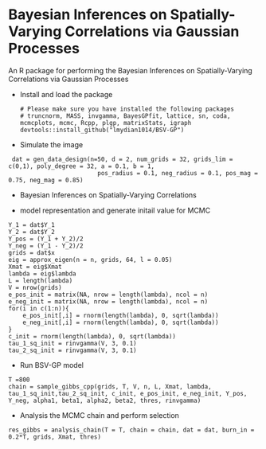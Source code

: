 # Bayesian Inferences on Spatially-Varying Correlations via Gaussian Processes
An R package for performing the Bayesian Inferences on Spatially-Varying Correlations via Gaussian Processes

- Install and load the package
  ```
  # Please make sure you have installed the following packages
  # truncnorm, MASS, invgamma, BayesGPfit, lattice, sn, coda, mcmcplots, mcmc, Rcpp, plgp, matrixStats, igraph
  devtools::install_github("lmydian1014/BSV-GP")
  ```
- Simulate the image
 ```
  dat = gen_data_design(n=50, d = 2, num_grids = 32, grids_lim = c(0,1), poly_degree = 32, a = 0.1, b = 1, 
                          pos_radius = 0.1, neg_radius = 0.1, pos_mag = 0.75, neg_mag = 0.85)
 ```
- Bayesian Inferences on Spatially-Varying Correlations

- model representation and generate initail value for MCMC
```
Y_1 = dat$Y_1
Y_2 = dat$Y_2 
Y_pos = (Y_1 + Y_2)/2
Y_neg = (Y_1 - Y_2)/2
grids = dat$x
eig = approx_eigen(n = n, grids, 64, l = 0.05)
Xmat = eig$Xmat
lambda = eig$lambda
L = length(lambda)
V = nrow(grids)
e_pos_init = matrix(NA, nrow = length(lambda), ncol = n) 
e_neg_init = matrix(NA, nrow = length(lambda), ncol = n) 
for(i in c(1:n)){
    e_pos_init[,i] = rnorm(length(lambda), 0, sqrt(lambda))
    e_neg_init[,i] = rnorm(length(lambda), 0, sqrt(lambda))
}
c_init = rnorm(length(lambda), 0, sqrt(lambda))
tau_1_sq_init = rinvgamma(V, 3, 0.1)
tau_2_sq_init = rinvgamma(V, 3, 0.1)
```
- Run BSV-GP model
```
T =800
chain = sample_gibbs_cpp(grids, T, V, n, L, Xmat, lambda, tau_1_sq_init,tau_2_sq_init, c_init, e_pos_init, e_neg_init, Y_pos, Y_neg, alpha1, beta1, alpha2, beta2, thres, rinvgamma)
```
- Analysis the MCMC chain and perform selection
```
res_gibbs = analysis_chain(T = T, chain = chain, dat = dat, burn_in = 0.2*T, grids, Xmat, thres)

```

